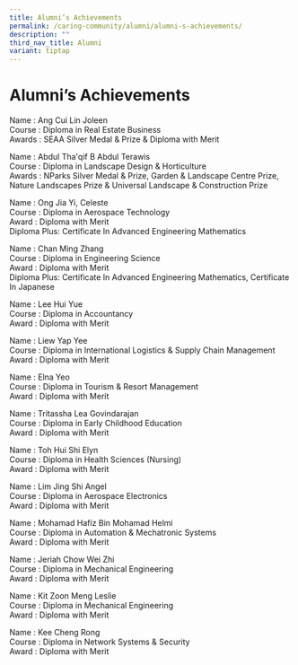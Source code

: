 ```yaml
---
title: Alumni’s Achievements
permalink: /caring-community/alumni/alumni-s-achievements/
description: ""
third_nav_title: Alumni
variant: tiptap
---
```

<h1><strong>Alumni’s Achievements</strong></h1>
<p>Name : Ang Cui Lin Joleen
<br>Course : Diploma in Real Estate Business
<br>Awards : SEAA Silver Medal &amp; Prize &amp; Diploma with Merit</p>
<p>Name : Abdul Tha'qif B Abdul Terawis
<br>Course : Diploma in Landscape Design &amp; Horticulture
<br>Awards : NParks Silver Medal &amp; Prize, Garden &amp; Landscape Centre
Prize, Nature Landscapes Prize &amp; Universal Landscape &amp; Construction
Prize</p>
<p>Name : Ong Jia Yi, Celeste
<br>Course : Diploma in Aerospace Technology
<br>Award : Diploma with Merit
<br>Diploma Plus: Certificate In Advanced Engineering Mathematics</p>
<p>Name : Chan Ming Zhang
<br>Course : Diploma in Engineering Science
<br>Award : Diploma with Merit
<br>Diploma Plus: Certificate In Advanced Engineering Mathematics, Certificate
In Japanese</p>
<p>Name : Lee Hui Yue
<br>Course : Diploma in Accountancy
<br>Award : Diploma with Merit</p>
<p>Name : Liew Yap Yee
<br>Course : Diploma in International Logistics &amp; Supply Chain Management
<br>Award : Diploma with Merit</p>
<p>Name : Elna Yeo
<br>Course : Diploma in Tourism &amp; Resort Management
<br>Award : Diploma with Merit</p>
<p>Name : Tritassha Lea Govindarajan
<br>Course : Diploma in Early Childhood Education
<br>Award : Diploma with Merit</p>
<p>Name : Toh Hui Shi Elyn
<br>Course : Diploma in Health Sciences (Nursing)
<br>Award : Diploma with Merit</p>
<p>Name : Lim Jing Shi Angel
<br>Course : Diploma in Aerospace Electronics
<br>Award : Diploma with Merit</p>
<p>Name : Mohamad Hafiz Bin Mohamad Helmi
<br>Course : Diploma in Automation &amp; Mechatronic Systems
<br>Award : Diploma with Merit</p>
<p>Name : Jeriah Chow Wei Zhi
<br>Course : Diploma in Mechanical Engineering
<br>Award : Diploma with Merit</p>
<p>Name : Kit Zoon Meng Leslie
<br>Course : Diploma in Mechanical Engineering
<br>Award : Diploma with Merit</p>
<p>Name : Kee Cheng Rong
<br>Course : Diploma in Network Systems &amp; Security
<br>Award : Diploma with Merit</p>